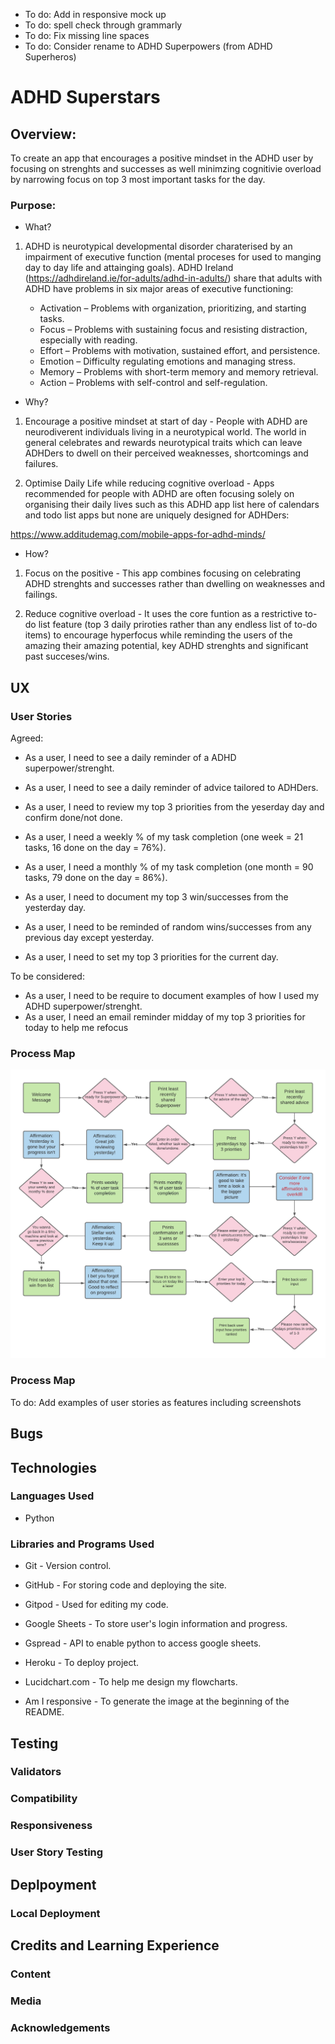 
* To do: Add in responsive mock up
* To do: spell check through grammarly
* To do: Fix missing line spaces
* To do: Consider rename to ADHD Superpowers (from ADHD Superheros)

# ADHD Superstars

## Overview:

To create an app that encourages a positive mindset in the ADHD user by focusing on strenghts and successes as well minimzing cognitivie overload by narrowing focus on top 3 most important tasks for the day. 

### Purpose: 

* What? 

1. ADHD is neurotypical developmental disorder charaterised by an impairment of executive function (mental proceses for used to manging day to day life and attainging goals). ADHD Ireland (https://adhdireland.ie/for-adults/adhd-in-adults/) share that adults with ADHD have problems in six major areas of executive functioning:

    * Activation – Problems with organization, prioritizing, and starting tasks.
    * Focus – Problems with sustaining focus and resisting distraction, especially with reading.
    * Effort – Problems with motivation, sustained effort, and persistence.
    * Emotion – Difficulty regulating emotions and managing stress.
    * Memory – Problems with short-term memory and memory retrieval.
    * Action – Problems with self-control and self-regulation.

* Why? 

1. Encourage a positive mindset at start of day - People with ADHD are neurodiverent individuals living in a neurotypical world. The world in general celebrates and rewards neurotypical traits which can leave ADHDers to dwell on their perceived weaknesses, shortcomings and failures. 

2. Optimise Daily Life while reducing cognitive overload - Apps recommended for people with ADHD are often focusing solely on organising their daily lives such as this ADHD app list here of calendars and todo list apps but none are uniquely designed for ADHDers:

https://www.additudemag.com/mobile-apps-for-adhd-minds/

* How? 

1. Focus on the positive - This app combines focusing on celebrating ADHD strenghts and successes rather than dwelling on weaknesses and failings. 

2. Reduce cognitive overload - It uses the core funtion as a restrictive to-do list feature (top 3 daily priroties rather than any endless list of to-do items) to encourage hyperfocus while reminding the users of the amazing their amazing potential, key ADHD strenghts and significant past succeses/wins.

## UX

### User Stories

Agreed:

* As a user, I need to see a daily reminder of a ADHD superpower/strenght.
* As a user, I need to see a daily reminder of advice tailored to ADHDers.

* As a user, I need to review my top 3 priorities from the yeserday day and confirm done/not done.
* As a user, I need a weekly % of my task completion (one week = 21 tasks, 16 done on the day = 76%). 
* As a user, I need a monthly % of my task completion (one month = 90 tasks, 79 done on the day = 86%).

* As a user, I need to document my top 3 win/successes from the yesterday day.
* As a user, I need to be reminded of random wins/successes from any previous day except yesterday.
* As a user, I need to set my top 3 priorities for the current day.

To be considered:

* As a user, I need to be require to document examples of how I used my ADHD superpower/strenght.
* As a user, I need an email reminder midday of my top 3 priorities for today to help me refocus

### Process Map

 ![Process map of app](assets/images/processmap.png)

### Process Map

To do: Add examples of user stories as features including screenshots

## Bugs

## Technologies

### Languages Used

* Python

### Libraries and Programs Used

* Git - Version control.

* GitHub - For storing code and deploying the site.

* Gitpod - Used for editing my code.

* Google Sheets - To store user's login information and progress.

* Gspread - API to enable python to access google sheets.

* Heroku - To deploy project.

* Lucidchart.com - To help me design my flowcharts.

* Am I responsive - To generate the image at the beginning of the README.

## Testing

### Validators

### Compatibility

### Responsiveness

### User Story Testing

## Deplpoyment

### Local Deployment

## Credits and Learning Experience

### Content

### Media

### Acknowledgements